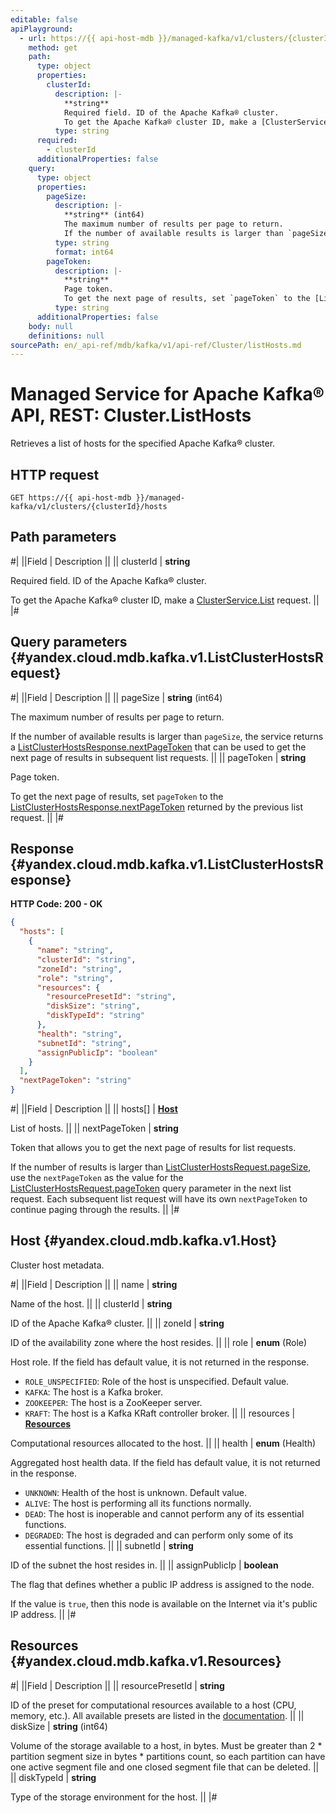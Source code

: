 ```yaml
---
editable: false
apiPlayground:
  - url: https://{{ api-host-mdb }}/managed-kafka/v1/clusters/{clusterId}/hosts
    method: get
    path:
      type: object
      properties:
        clusterId:
          description: |-
            **string**
            Required field. ID of the Apache Kafka® cluster.
            To get the Apache Kafka® cluster ID, make a [ClusterService.List](/docs/managed-kafka/api-ref/Cluster/list#List) request.
          type: string
      required:
        - clusterId
      additionalProperties: false
    query:
      type: object
      properties:
        pageSize:
          description: |-
            **string** (int64)
            The maximum number of results per page to return.
            If the number of available results is larger than `pageSize`, the service returns a [ListClusterHostsResponse.nextPageToken](#yandex.cloud.mdb.kafka.v1.ListClusterHostsResponse) that can be used to get the next page of results in subsequent list requests.
          type: string
          format: int64
        pageToken:
          description: |-
            **string**
            Page token.
            To get the next page of results, set `pageToken` to the [ListClusterHostsResponse.nextPageToken](#yandex.cloud.mdb.kafka.v1.ListClusterHostsResponse) returned by the previous list request.
          type: string
      additionalProperties: false
    body: null
    definitions: null
sourcePath: en/_api-ref/mdb/kafka/v1/api-ref/Cluster/listHosts.md
---
```


# Managed Service for Apache Kafka® API, REST: Cluster.ListHosts

Retrieves a list of hosts for the specified Apache Kafka® cluster.

## HTTP request

```
GET https://{{ api-host-mdb }}/managed-kafka/v1/clusters/{clusterId}/hosts
```

## Path parameters

#|
||Field | Description ||
|| clusterId | **string**

Required field. ID of the Apache Kafka® cluster.

To get the Apache Kafka® cluster ID, make a [ClusterService.List](/docs/managed-kafka/api-ref/Cluster/list#List) request. ||
|#

## Query parameters {#yandex.cloud.mdb.kafka.v1.ListClusterHostsRequest}

#|
||Field | Description ||
|| pageSize | **string** (int64)

The maximum number of results per page to return.

If the number of available results is larger than `pageSize`, the service returns a [ListClusterHostsResponse.nextPageToken](#yandex.cloud.mdb.kafka.v1.ListClusterHostsResponse) that can be used to get the next page of results in subsequent list requests. ||
|| pageToken | **string**

Page token.

To get the next page of results, set `pageToken` to the [ListClusterHostsResponse.nextPageToken](#yandex.cloud.mdb.kafka.v1.ListClusterHostsResponse) returned by the previous list request. ||
|#

## Response {#yandex.cloud.mdb.kafka.v1.ListClusterHostsResponse}

**HTTP Code: 200 - OK**

```json
{
  "hosts": [
    {
      "name": "string",
      "clusterId": "string",
      "zoneId": "string",
      "role": "string",
      "resources": {
        "resourcePresetId": "string",
        "diskSize": "string",
        "diskTypeId": "string"
      },
      "health": "string",
      "subnetId": "string",
      "assignPublicIp": "boolean"
    }
  ],
  "nextPageToken": "string"
}
```

#|
||Field | Description ||
|| hosts[] | **[Host](#yandex.cloud.mdb.kafka.v1.Host)**

List of hosts. ||
|| nextPageToken | **string**

Token that allows you to get the next page of results for list requests.

If the number of results is larger than [ListClusterHostsRequest.pageSize](#yandex.cloud.mdb.kafka.v1.ListClusterHostsRequest), use the `nextPageToken` as the value for the [ListClusterHostsRequest.pageToken](#yandex.cloud.mdb.kafka.v1.ListClusterHostsRequest) query parameter in the next list request.
Each subsequent list request will have its own `nextPageToken` to continue paging through the results. ||
|#

## Host {#yandex.cloud.mdb.kafka.v1.Host}

Cluster host metadata.

#|
||Field | Description ||
|| name | **string**

Name of the host. ||
|| clusterId | **string**

ID of the Apache Kafka® cluster. ||
|| zoneId | **string**

ID of the availability zone where the host resides. ||
|| role | **enum** (Role)

Host role. If the field has default value, it is not returned in the response.

- `ROLE_UNSPECIFIED`: Role of the host is unspecified. Default value.
- `KAFKA`: The host is a Kafka broker.
- `ZOOKEEPER`: The host is a ZooKeeper server.
- `KRAFT`: The host is a Kafka KRaft controller broker. ||
|| resources | **[Resources](#yandex.cloud.mdb.kafka.v1.Resources)**

Computational resources allocated to the host. ||
|| health | **enum** (Health)

Aggregated host health data. If the field has default value, it is not returned in the response.

- `UNKNOWN`: Health of the host is unknown. Default value.
- `ALIVE`: The host is performing all its functions normally.
- `DEAD`: The host is inoperable and cannot perform any of its essential functions.
- `DEGRADED`: The host is degraded and can perform only some of its essential functions. ||
|| subnetId | **string**

ID of the subnet the host resides in. ||
|| assignPublicIp | **boolean**

The flag that defines whether a public IP address is assigned to the node.

If the value is `true`, then this node is available on the Internet via it's public IP address. ||
|#

## Resources {#yandex.cloud.mdb.kafka.v1.Resources}

#|
||Field | Description ||
|| resourcePresetId | **string**

ID of the preset for computational resources available to a host (CPU, memory, etc.).
All available presets are listed in the [documentation](/docs/managed-kafka/concepts/instance-types). ||
|| diskSize | **string** (int64)

Volume of the storage available to a host, in bytes. Must be greater than 2 * partition segment size in bytes * partitions count, so each partition can have one active segment file and one closed segment file that can be deleted. ||
|| diskTypeId | **string**

Type of the storage environment for the host. ||
|#